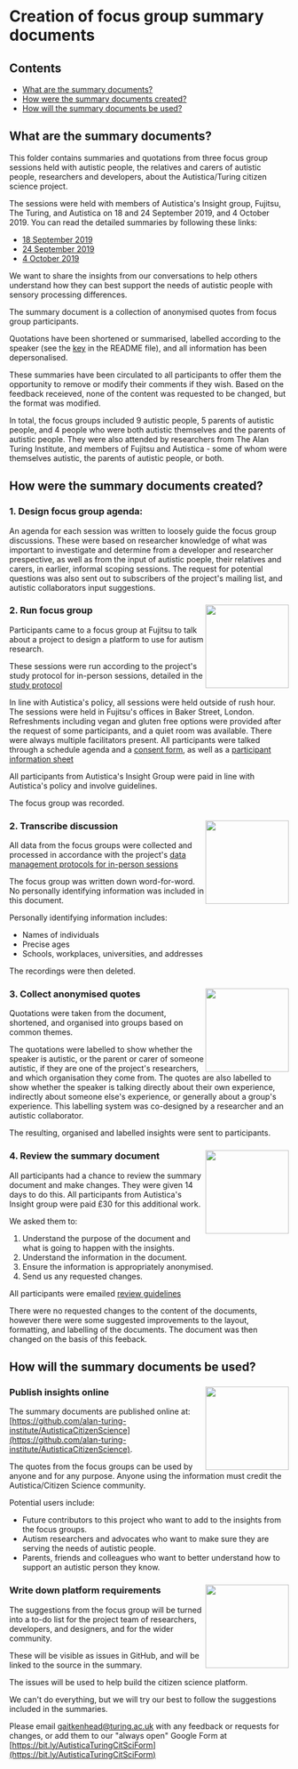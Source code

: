 # Creation of focus group summary documents

## Contents

* [What are the summary documents?](#what-are-the-summary-documents)
* [How were the summary documents created?](#how-were-the-summary-documents-created)
* [How will the summary documents be used?](#how-will-the-summary-documents-be-used)

## What are the summary documents?

This folder contains summaries and quotations from three focus group sessions held with autistic people, the relatives and carers of autistic people, researchers and developers, about the Autistica/Turing citizen science project.

The sessions were held with members of Autistica's Insight group, Fujitsu, The Turing, and Autistica on 18 and 24 September 2019, and 4 October 2019.
You can read the detailed summaries by following these links:

* [18 September 2019](20190918_summary-18-September-2019.md)
* [24 September 2019](20190924_summary-24-September-2019.md)
* [4 October 2019](20191004_summary-4-October-2019.md)

We want to share the insights from our conversations to help others understand how they can best support the needs of autistic people with sensory processing differences.

The summary document is a collection of anonymised quotes from focus group participants.

Quotations have been shortened or summarised, labelled according to the speaker (see the [key](README.md#key) in the README file), and all information has been depersonalised.

These summaries have been circulated to all participants to offer them the opportunity to remove or modify their comments if they wish.
Based on the feedback receieved, none of the content was requested to be changed, but the format was modified.

In total, the focus groups included 9 autistic people, 5 parents of autistic people, and 4 people who were both autistic themselves and the parents of autistic people.
They were also attended by researchers from The Alan Turing Institute, and members of Fujitsu and Autistica - some of whom were themselves autistic, the parents of autistic people, or both.

## How were the summary documents created?

### 1. Design focus group agenda:

An agenda for each session was written to loosely guide the focus group discussions.
These were based on researcher knowledge of what was important to investigate and determine from a developer and researcher prespective, as well as from the input of autistic poeple, their relatives and carers, in earlier, informal scoping sessions.
The request for potential questions was also sent out to subscribers of the project's mailing list, and autistic collaborators input suggestions.

### 2. Run focus group <img src="../../images/noun-project-icons/noun_Conversation_2041500.png" width="150" align="right"/>

Participants came to a focus group at Fujitsu to talk about a project to design a platform to use for autism research.

These sessions were run according to the project's study protocol for in-person sessions, detailed in the [study protocol](/project-management/ethics-applications/stage-1-co-design-phase/A9_StudyProtocol.pdf)

In line with Autistica's policy, all sessions were held outside of rush hour.
The sessions were held in Fujitsu's offices in Baker Street, London. Refreshments including vegan and gluten free options were provided after the request of some participants, and a quiet room was available.
There were always multiple facilitators present.
All participants were talked through a schedule agenda and a [consent form](/project-management/ethics-applications/stage-1-co-design-phase/A6_ConsentForm.pdf), as well as a [participant information sheet](/project-management/ethics-applications/stage-1-co-design-phase/A7_ParticipantInformationSheet.pdf)

All participants from Autistica's Insight Group were paid in line with Autistica's policy and involve guidelines.

The focus group was recorded.

### 2. Transcribe discussion <img src="../../images/noun-project-icons/noun_transcript_532343.png" width="150" align="right"/>

All data from the focus groups were collected and processed in accordance with the project's [data management protocols for in-person sessions](/project-management/ethics-applications/stage-1-co-design-phase/A8_DataManagement.pdf)

The focus group was written down word-for-word. No personally identifying information was included in this document.

Personally identifying information includes:

* Names of individuals
* Precise ages
* Schools, workplaces, universities, and addresses

The recordings were then deleted.

### 3. Collect anonymised quotes <img src="../../images/noun-project-icons/noun_Document_188540.png" width="150" align="right"/>

Quotations were taken from the document, shortened, and organised into groups based on common themes.

The quotations were labelled to show whether the speaker is autistic, or the parent or carer of someone autistic, if they are one of the project's researchers, and which organisation they come from.
The quotes are also labelled to show whether the speaker is talking directly about their own experience, indirectly about someone else's experience, or generally about a group's experience.
This labelling system was co-designed by a researcher and an autistic collaborator.

The resulting, organised and labelled insights were sent to participants.

### 4. Review the summary document <img src="../../images/noun-project-icons/noun_Eye_2040041.png" width="150" align="right"/>

All participants had a chance to review the summary document and make changes.
They were given 14 days to do this. All participants from Autistica's Insight group were paid £30 for this additional work.

We asked them to:

1. Understand the purpose of the document and what is going to happen with the insights.
2. Understand the information in the document.
3. Ensure the information is appropriately anonymised.
4. Send us any requested changes.

All participants were emailed [review guidelines](/community-recommendations/focus-groups/creation-summary-documents.md)

There were no requested changes to the content of the documents, however there were some suggested improvements to the layout, formatting, and labelling of the documents.
The document was then changed on the basis of this feeback.

## How will the summary documents be used?

### Publish insights online <img src="../../images/noun-project-icons/noun_online_1632606.png" width="150" align="right"/>

The summary documents are published online at: [https://github.com/alan-turing-institute/AutisticaCitizenScience](https://github.com/alan-turing-institute/AutisticaCitizenScience).

The quotes from the focus groups can be used by anyone and for any purpose.
Anyone using the information must credit the Autistica/Citizen Science community.

Potential users include:

* Future contributors to this project who want to add to the insights from the focus groups.
* Autism researchers and advocates who want to make sure they are serving the needs of autistic people.
* Parents, friends and colleagues who want to better understand how to support an autistic person they know.

### Write down platform requirements <img src="../../images/noun-project-icons/noun_todolist_1128326.png" width="150" align="right"/>

The suggestions from the focus group will be turned into a to-do list for the project team of researchers, developers, and designers, and for the wider community.

These will be visible as issues in GitHub, and will be linked to the source in the summary.

The issues will be used to help build the citizen science platform.

We can't do everything, but we will try our best to follow the suggestions included in the summaries.


Please email [gaitkenhead@turing.ac.uk](mailto:gaitkenhead@turing.ac.uk) with any feedback or requests for changes, or add them to our "always open" Google Form at [https://bit.ly/AutisticaTuringCitSciForm](https://bit.ly/AutisticaTuringCitSciForm)
